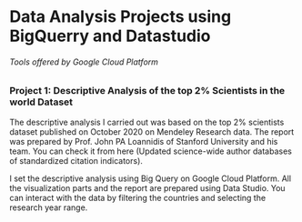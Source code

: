 # Data Analysis Projects using BigQuerry and Datastudio 
###### Tools offered by Google Cloud Platform

### Project 1: Descriptive Analysis of the top 2% Scientists in the world Dataset
The descriptive analysis I carried out was based on the top 2% scientists dataset published on October 2020 on Mendeley Research data. The report was prepared by Prof. John PA Loannidis of Stanford University and his team. You can check it from here (Updated science-wide author databases of standardized citation indicators).

I set the descriptive analysis using Big Query on Google Cloud Platform. All the visualization parts and the report are prepared using Data Studio. You can interact with the data by filtering the countries and selecting the research year range.
